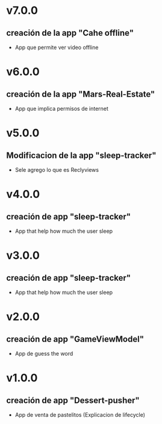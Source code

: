 # v7.0.0
## creación de la app "Cahe offline"
- App que permite ver video offline

# v6.0.0
## creación de la app "Mars-Real-Estate"
- App que implica permisos de internet  

# v5.0.0
## Modificacion de la app "sleep-tracker"
- Sele agrego lo que es Reclyviews 

# v4.0.0
## creación de app "sleep-tracker"
- App that help how much the user sleep

# v3.0.0
## creación de app "sleep-tracker"
- App that help how much the user sleep

# v2.0.0
## creación de app "GameViewModel"
- App de guess the word

# v1.0.0
## creación de app "Dessert-pusher"
- App de venta de pastelitos (Explicacion de lifecycle)